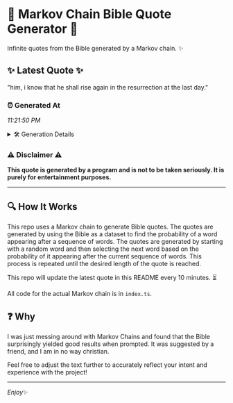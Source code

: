 # 📖 Markov Chain Bible Quote Generator 📖

Infinite quotes from the Bible generated by a Markov chain. ✨

## ✨ Latest Quote ✨
"him, i know that he shall rise again in the resurrection at the last day."

### ⏰ Generated At
*11:21:50 PM*

<details>
    <summary>🛠️ Generation Details</summary>
    <p>
        <strong>🌱 Seed:</strong> him,<br>
        <strong>🔄 Iterations:</strong> 14<br>
        <strong>📜 Context History:</strong><br>[ him, ]: i<br>[ him,, i ]: know<br>[ him,, i, know ]: that<br>[ him,, i, know, that ]: he<br>[ him,, i, know, that, he ]: shall<br>[ him,, i, know, that, he, shall ]: rise<br>[ i, know, that, he, shall, rise ]: again<br>[ know, that, he, shall, rise, again ]: in<br>[ that, he, shall, rise, again, in ]: the<br>[ he, shall, rise, again, in, the ]: resurrection<br>[ shall, rise, again, in, the, resurrection ]: at<br>[ rise, again, in, the, resurrection, at ]: the<br>[ again, in, the, resurrection, at, the ]: last<br>[ in, the, resurrection, at, the, last ]: day.<br>
    </p>
</details>

### ⚠️ Disclaimer ⚠️
**This quote is generated by a program and is not to be taken seriously. It is purely for entertainment purposes.**

---

## 🔍 How It Works

This repo uses a Markov chain to generate Bible quotes. The quotes are generated by using the Bible as a dataset to find the probability of a word appearing after a sequence of words. The quotes are generated by starting with a random word and then selecting the next word based on the probability of it appearing after the current sequence of words. This process is repeated until the desired length of the quote is reached.

This repo will update the latest quote in this README every 10 minutes. ⏳

All code for the actual Markov chain is in `index.ts`.

## ❓ Why

I was just messing around with Markov Chains and found that the Bible surprisingly yielded good results when prompted. 
It was suggested by a friend, and I am in no way christian.

Feel free to adjust the text further to accurately reflect your intent and experience with the project!

---

*Enjoy*✨
